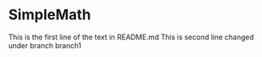 # SimpleMath
This is the first line of the text in README.md
This is second line changed under branch branch1
